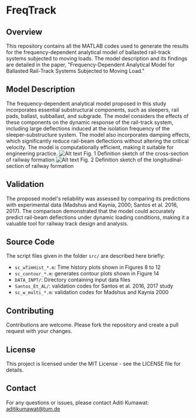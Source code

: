 # FreqTrack
## Overview

This repository contains all the MATLAB codes used to generate the results for the frequency-dependent analytical model of ballasted rail-track systems subjected to moving loads. The model description and its findings are detailed in the paper, "Frequency-Dependent Analytical Model for Ballasted Rail-Track Systems Subjected to Moving Load."

## Model Description
The frequency-dependent analytical model proposed in this study incorporates essential substructural components, such as sleepers, rail pads, ballast, subballast, and subgrade. The model considers the effects of these components on the dynamic response of the rail-track system, including large deflections induced at the isolation frequency of the sleeper-substructure system. The model also incorporates damping effects, which significantly reduce rail-beam deflections without altering the critical velocity. The model is computationally efficient, making it suitable for engineering practice.
![Alt text](<Screenshot 2024-08-08 at 16.31.58.png>) 
Fig. 1 Definition sketch of the cross-section of railway formation 
![Alt text](<Screenshot 2024-08-08 at 16.31.46.png>)
Fig. 2 Definition sketch of the longitudinal-section of railway formation
## Validation
The proposed model's reliability was assessed by comparing its predictions with experimental data (Madshus and Kaynia, 2000; Santos et al. 2016, 2017). The comparison demonstrated that the model could accurately predict rail-beam deflections under dynamic loading conditions, making it a valuable tool for railway track design and analysis.

## Source Code
The script files given in the folder `src/` are described here briefly:
- `sc_wTimHist_*.m`: Time history plots shown in Figures 8 to 12
- `sc_contour_*.m`: generates contour plots shown in Figure 14
- `DATA_INPT/`: Directory containing input data files
- `Santos_Et_AL/`: validation codes for Santos et al. 2016, 2017 study
- `sc_w_multi_*.m`: validation codes for Madshus and Kaynia 2000

## Contributing
Contributions are welcome. Please fork the repository and create a pull request with your changes.

## License
This project is licensed under the MIT License - see the LICENSE file for details.

## Contact
For any questions or issues, please contact Aditi Kumawat: aditikumawat@tum.de
